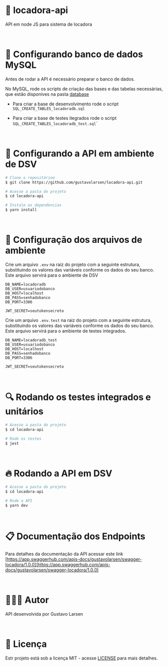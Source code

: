# 📼 locadora-api

API em node JS para sistema de locadora

<br/>

# 🐬 Configurando banco de dados MySQL

Antes de rodar a API é necessário preparar o banco de dados.

No MySQL, rode os scripts de criação das bases e das tabelas necessárias, que estão disponíves na pasta [database](https://github.com/gustavolarsen/locadora-api/tree/main/database)

- Para criar a base de desenvolvimento rode o script `SQL_CREATE_TABLES_locadoradb.sql`

- Para criar a base de testes itegrados rode o script `SQL_CREATE_TABLES_locadoradb_test.sql`´

<br/>

# 🔨 Configurando a API em ambiente de DSV

```bash
# Clone o repositórioo
$ git clone https://github.com/gustavolarsen/locadora-api.git

# Acesse a pasta do projeto
$ cd locadora-api

# Instale as dependencias
$ yarn install
```

<br/>

# 📁 Configuração dos arquivos de ambiente

Crie um arquivo `.env` na raiz do projeto com a seguinte estrutura,
substituindo os valores das variáveis conforme os dados do seu banco. Este arquivo servirá para o ambiente de DSV

```
DB_NAME=locadoradb
DB_USER=usuariodobanco
DB_HOST=localhost
DB_PASS=senhadobanco
DB_PORT=3306

JWT_SECRET=seutokensecreto
```

Crie um arquivo `.env.test` na raiz do projeto com a seguinte estrutura,
substituindo os valores das variáveis conforme os dados do seu banco. Este arquivo servirá para o ambiente de testes integrados.

```
DB_NAME=locadoradb_test
DB_USER=usuariodobanco
DB_HOST=localhost
DB_PASS=senhadobanco
DB_PORT=3306

JWT_SECRET=seutokensecreto
```

<br/>

# 🔍 Rodando os testes integrados e unitários

```bash
# Acesse a pasta do projeto
$ cd locadora-api

# Rode os testes
$ jest
```

<br/>

# 🔥 Rodando a API em DSV

```bash
# Acesse a pasta do projeto
$ cd locadora-api

# Rode a API
$ yarn dev
```

<br/>

# 📋 Documentação dos Endpoints

Para detalhes da documentação da API acessar este link [https://app.swaggerhub.com/apis-docs/gustavolarsen/swagger-locadora/1.0.0](https://app.swaggerhub.com/apis-docs/gustavolarsen/swagger-locadora/1.0.0)

<br/>

# 👩🏼‍🦲 Autor

API desenvolvida por Gustavo Larsen

<br/>

# 📃 Licença

Estr projeto está sob a licença MIT - acesse [LICENSE](https://github.com/gustavolarsen/dev-radar-api/blob/main/LICENSE) para mais detalhes.

